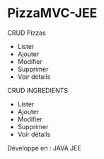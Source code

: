 # PizzaMVC-JEE
CRUD Pizzas
  - Lister
  - Ajouter
  - Modifier
  - Supprimer
  - Voir détails
  
CRUD INGREDIENTS
  - Lister
  - Ajouter
  - Modifier
  - Supprimer
  - Voir détails

Développé en : JAVA JEE
